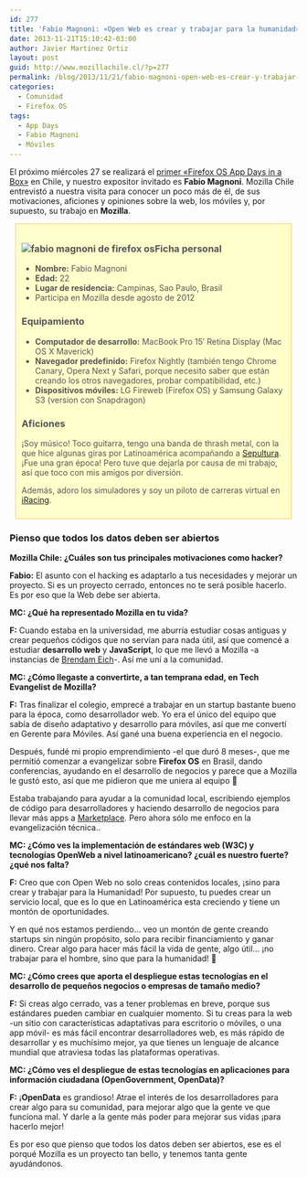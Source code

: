```yaml
---
id: 277
title: 'Fabio Magnoni: «Open Web es crear y trabajar para la humanidad»'
date: 2013-11-21T15:10:42-03:00
author: Javier Martínez Ortiz
layout: post
guid: http://www.mozillachile.cl/?p=277
permalink: /blog/2013/11/21/fabio-magnoni-open-web-es-crear-y-trabajar-para-la-humanidad/
categories:
  - Comunidad
  - Firefox OS
tags:
  - App Days
  - Fabio Magnoni
  - Móviles
---
```

El próximo miércoles 27 se realizará el <a href="http://www.mozillachile.cl/blog/2013/11/14/firefoxos-apps-day-in-a-box-en-ingenieria-de-la-u-de-chile/" target="_blank">primer «Firefox OS App Days in a Box»</a> en Chile, y nuestro expositor invitado es **Fabio Magnoni**. Mozilla Chile entrevistó a nuestra visita para conocer un poco más de él, de sus motivaciones, aficiones y opiniones sobre la web, los móviles y, por supuesto, su trabajo en **Mozilla**.  
<!--more-->

<div id="destacado" style="color: #555555; background-color: #ffffcc; border: solid 1px #ffcc66; padding: 10px; margin: 10px;">
  <h3>
    <img class="alignright size-medium wp-image-282" alt="fabio magnoni de firefox os" src="/images/2013/11/Fabio-Magnoni-252x194.jpg" width="252" height="194" data-id="282" srcset="/images/2013/11/Fabio-Magnoni-252x194.jpg 252w, /images/2013/11/Fabio-Magnoni.jpg 406w" sizes="(max-width: 252px) 100vw, 252px" />Ficha personal
  </h3>
  
  <ul>
    <li>
      <strong>Nombre:</strong> Fabio Magnoni
    </li>
    <li>
      <strong>Edad:</strong> 22
    </li>
    <li>
      <strong>Lugar de residencia:</strong> Campinas, Sao Paulo, Brasil
    </li>
    <li>
      Participa en Mozilla desde agosto de 2012
    </li>
  </ul>
  
  <h3>
    Equipamiento
  </h3>
  
  <ul>
    <li>
      <strong>Computador de desarrollo:</strong> MacBook Pro 15&#8242; Retina Display (Mac OS X Maverick)
    </li>
    <li>
      <strong>Navegador predefinido:</strong> Firefox Nightly (también tengo Chrome Canary, Opera Next y Safari, porque necesito saber que están creando los otros navegadores, probar compatibilidad, etc.)
    </li>
    <li>
      <strong>Dispositivos móviles:</strong> LG Fireweb (Firefox OS) y Samsung Galaxy S3 (version con Snapdragon)
    </li>
  </ul>
  
  <h3>
    Aficiones
  </h3>
  
  <p>
    ¡Soy músico! Toco guitarra, tengo una banda de thrash metal, con la que hice algunas giras por Latinoamérica acompañando a <a href="http://es.wikipedia.org/wiki/Sepultura_(banda)‎" target="_blank">Sepultura</a>. ¡Fue una gran época! Pero tuve que dejarla por causa de mi trabajo, así que toco con mis amigos por diversión.
  </p>
  
  <p>
    Además, adoro los simuladores y soy un piloto de carreras virtual en <a href="http://www.iracing.com" target="_blank">iRacing</a>.
  </p>
</div>

### Pienso que todos los datos deben ser abiertos

**Mozilla Chile: ¿Cuáles son tus principales motivaciones como hacker?**

**Fabio:** El asunto con el hacking es adaptarlo a tus necesidades y mejorar un proyecto. Si es un proyecto cerrado, entonces no te será posible hacerlo. Es por eso que la Web debe ser abierta.

**MC: ¿Qué ha representado Mozilla en tu vida?**

**F:** Cuando estaba en la universidad, me aburría estudiar cosas antiguas y crear pequeños códigos que no servían para nada útil, así que comencé a estudiar **desarrollo web** y **JavaScript**, lo que me llevó a Mozilla -a instancias de <a href="https://brendaneich.com/" target="_blank">Brendam Eich</a>-. Así me uní a la comunidad.

**MC: ¿Cómo llegaste a convertirte, a tan temprana edad, en Tech Evangelist de Mozilla?**

**F:** Tras finalizar el colegio, emprecé a trabajar en un startup bastante bueno para la época, como desarrollador web. Yo era el único del equipo que sabía de diseño adaptativo y desarrollo para móviles, así que me convertí en Gerente para Móviles. Así gané una buena experiencia en el negocio.

Después, fundé mi propio emprendimiento -el que duró 8 meses-, que me permitió comenzar a evangelizar sobre **Firefox OS** en Brasil, dando conferencias, ayudando en el desarrollo de negocios y parece que a Mozilla le gustó esto, así que me pidieron que me uniera al equipo 🙂

Estaba trabajando para ayudar a la comunidad local, escribiendo ejemplos de código para desarrolladores y haciendo desarrollo de negocios para llevar más apps a <a href="https://marketplace.firefox.com/" target="_blank">Marketplace</a>. Pero ahora sólo me enfoco en la evangelización técnica..

**MC: ¿Cómo ves la implementación de estándares web (W3C) y tecnologías OpenWeb a nivel latinoamericano? ¿cuál es nuestro fuerte? ¿qué nos falta?**

**F:** Creo que con Open Web no solo creas contenidos locales, ¡sino para crear y trabajar para la Humanidad! Por supuesto, tu puedes crear un servicio local, que es lo que en Latinoamérica esta creciendo y tiene un montón de oportunidades.

Y en qué nos estamos perdiendo&#8230; veo un montón de gente creando startups sin ningún propósito, solo para recibir financiamiento y ganar dinero. Crear algo para hacer más fácil la vida de gente, algo útil&#8230; ¡no trabajar para el hombre, sino que para la humanidad! 🙂

**MC: ¿Cómo crees que aporta el despliegue estas tecnologías en el desarrollo de pequeños negocios o empresas de tamaño medio?**

**F:** Si creas algo cerrado, vas a tener problemas en breve, porque sus estándares pueden cambiar en cualquier momento. Si tu creas para la web -un sitio con características adaptativas para escritorio o móviles, o una app móvil- es más fácil encontrar desarrolladores web, es más rápido de desarrollar y es muchísimo mejor, ya que tienes un lenguaje de alcance mundial que atraviesa todas las plataformas operativas.

**MC: ¿Cómo ves el despliegue de estas tecnologías en aplicaciones para información ciudadana (OpenGovernment, OpenData)?**

**F:** ¡**OpenData** es grandioso! Atrae el interés de los desarrolladores para crear algo para su comunidad, para mejorar algo que la gente ve que funciona mal. Y darle a la gente más poder para mejorar sus vidas ¡para hacerlo mejor!

Es por eso que pienso que todos los datos deben ser abiertos, ese es el porqué Mozilla es un proyecto tan bello, y tenemos tanta gente ayudándonos.